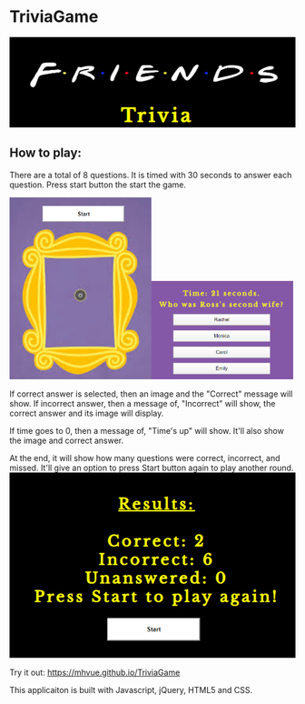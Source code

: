 # TriviaGame
<p align="center">
<img src="assets/images/friendsTriviaLogo.png">
</p>

## How to play:
There are a total of 8 questions. It is timed with 30 seconds to answer each question. Press start button the start the game.

<img src="assets/images/friendsFrameStart.png" width="250px"><img src="assets/images/friendsQuesAnsLogo.png" width="250px">

If correct answer is selected, then an image and the "Correct" message will show. If incorrect answer, then a message of, "Incorrect" will show, the correct answer and its image will display. 

If time goes to 0, then a message of, "Time's up" will show. It'll also show the image and correct answer.  

At the end, it will show how many questions were correct, incorrect, and missed. It'll give an option to press Start button again to play another round. 
<img src="assets/images/friendsResults.png">

Try it out: https://mhvue.github.io/TriviaGame  

This applicaiton is built with Javascript, jQuery, HTML5 and CSS. 
